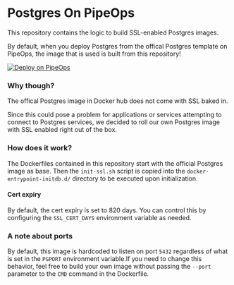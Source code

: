 # Postgres On PipeOps

This repository contains the logic to build SSL-enabled Postgres images.

By default, when you deploy Postgres from the offical Postgres template on PipeOps, the image that is used is built from this repository!

[![Deploy on PipeOps](https://pub-a1fbf367a4cd458487cfa3f29154ac93.r2.dev/Default.png)](#)

### Why though?

The offical Postgres image in Docker hub does not come with SSL baked in.

Since this could pose a problem for applications or services attempting to connect to Postgres services, we decided to roll our own Postgres image with SSL enabled right out of the box.

### How does it work?

The Dockerfiles contained in this repository start with the official Postgres image as base.  Then the `init-ssl.sh` script is copied into the `docker-entrypoint-initdb.d/` directory to be executed upon initialization.

#### Cert expiry
By default, the cert expiry is set to 820 days.  You can control this by configuring the `SSL_CERT_DAYS` environment variable as needed.

### A note about ports

By default, this image is hardcoded to listen on port `5432` regardless of what is set in the `PGPORT` environment variable.If you need to change this behavior, feel free to build your own image without passing the `--port` parameter to the `CMD` command in the Dockerfile.
